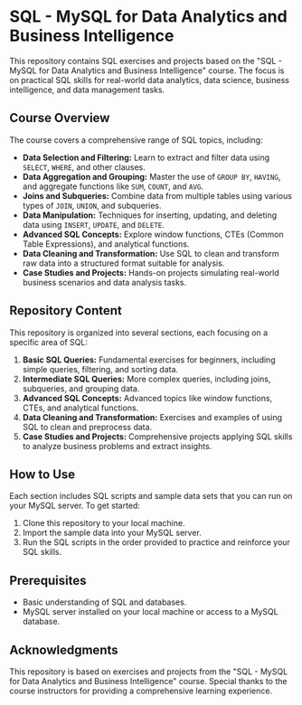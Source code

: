 # SQL - MySQL for Data Analytics and Business Intelligence

This repository contains SQL exercises and projects based on the "SQL - MySQL for Data Analytics and Business Intelligence" course. The focus is on practical SQL skills for real-world data analytics, data science, business intelligence, and data management tasks.

## Course Overview

The course covers a comprehensive range of SQL topics, including:

- **Data Selection and Filtering:** Learn to extract and filter data using `SELECT`, `WHERE`, and other clauses.
- **Data Aggregation and Grouping:** Master the use of `GROUP BY`, `HAVING`, and aggregate functions like `SUM`, `COUNT`, and `AVG`.
- **Joins and Subqueries:** Combine data from multiple tables using various types of `JOIN`, `UNION`, and subqueries.
- **Data Manipulation:** Techniques for inserting, updating, and deleting data using `INSERT`, `UPDATE`, and `DELETE`.
- **Advanced SQL Concepts:** Explore window functions, CTEs (Common Table Expressions), and analytical functions.
- **Data Cleaning and Transformation:** Use SQL to clean and transform raw data into a structured format suitable for analysis.
- **Case Studies and Projects:** Hands-on projects simulating real-world business scenarios and data analysis tasks.

## Repository Content

This repository is organized into several sections, each focusing on a specific area of SQL:

1. **Basic SQL Queries:** Fundamental exercises for beginners, including simple queries, filtering, and sorting data.
2. **Intermediate SQL Queries:** More complex queries, including joins, subqueries, and grouping data.
3. **Advanced SQL Concepts:** Advanced topics like window functions, CTEs, and analytical functions.
4. **Data Cleaning and Transformation:** Exercises and examples of using SQL to clean and preprocess data.
5. **Case Studies and Projects:** Comprehensive projects applying SQL skills to analyze business problems and extract insights.

## How to Use

Each section includes SQL scripts and sample data sets that you can run on your MySQL server. To get started:

1. Clone this repository to your local machine.
2. Import the sample data into your MySQL server.
3. Run the SQL scripts in the order provided to practice and reinforce your SQL skills.

## Prerequisites

- Basic understanding of SQL and databases.
- MySQL server installed on your local machine or access to a MySQL database.

## Acknowledgments

This repository is based on exercises and projects from the "SQL - MySQL for Data Analytics and Business Intelligence" course. Special thanks to the course instructors for providing a comprehensive learning experience.
